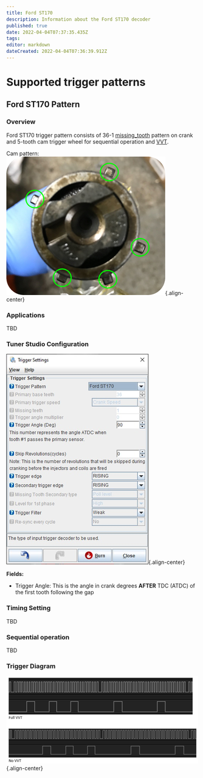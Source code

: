```yaml
---
title: Ford ST170
description: Information about the Ford ST170 decoder
published: true
date: 2022-04-04T07:37:35.435Z
tags: 
editor: markdown
dateCreated: 2022-04-04T07:36:39.912Z
---
```


# Supported trigger patterns
## Ford ST170 Pattern
### Overview

Ford ST170 trigger pattern consists of 36-1 [missing_tooth](/en/decoders/Missing_Tooth) pattern on crank and 5-tooth cam trigger wheel for sequential operation and [VVT](/en/configuration/VVT).

Cam pattern:
![st170.png](/decoders/st170.png){.align-center}

### Applications

TBD


### Tuner Studio Configuration
![st170_ts.jpg](/decoders/st170_ts.jpg){.align-center}

**Fields:**

  - Trigger Angle: This is the angle in crank degrees **AFTER** TDC (ATDC) of the first tooth following the gap

### Timing Setting

TBD

### Sequential operation

TBD

### Trigger Diagram
![vvt_st170.jpg](/decoders/vvt_st170.jpg){.align-center}
